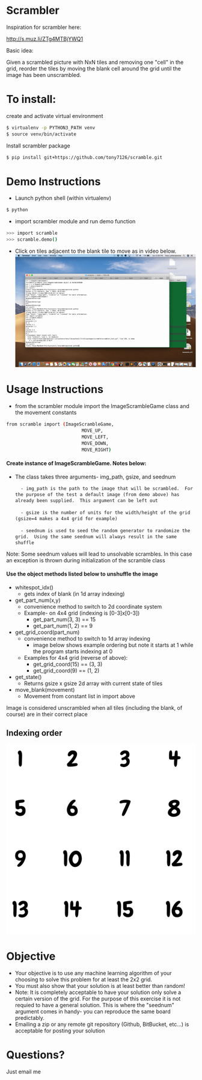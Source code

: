 # Scrambler
Inspiration for scrambler here:

http://s.muz.li/ZTg4MTBjYWQ1

Basic idea:

Given a scrambled picture with NxN tiles and removing one "cell" in the grid, reorder the tiles by moving the blank cell around the grid until the image has been unscrambled.

# To install:
create and activate virtual environment
```sh
$ virtualenv -p PYTHON3_PATH venv
$ source venv/bin/activate
```
Install scrambler package
```sh
$ pip install git+https://github.com/tony7126/scramble.git
```
# Demo Instructions
  - Launch python shell (within virtualenv)
```sh
$ python
```
  - import scrambler module and run demo function
```sh
>>> import scramble
>>> scramble.demo()
```  
  - Click on tiles adjacent to the blank tile to move as in video below.
[![Demo scrambler](demo/demo.gif)](demo/demo.gif)

# Usage Instructions
  - from the scrambler module import the ImageScrambleGame class and the movement constants
```sh
from scramble import (ImageScrambleGame, 
                            MOVE_UP,
                            MOVE_LEFT,
                            MOVE_DOWN,
                            MOVE_RIGHT)
```

#### Create instance of ImageScrambleGame.  Notes below:
- The class takes three arguments- img_path, gsize, and seednum

        - img_path is the path to the image that will be scrambled.  For the purpose of the test a default image (from demo above) has already been supplied.  This argument can be left out
        
        - gsize is the number of units for the width/height of the grid (gsize=4 makes a 4x4 grid for example)
        
        - seednum is used to seed the random generator to randomize the grid.  Using the same seednum will always result in the same shuffle
Note: Some seednum values will lead to unsolvable scrambles.  In this case an exception is thrown during initialization of the scramble class
#### Use the object methods listed below to unshuffle the image
- whitespot_idx()
     - gets index of blank (in 1d array indexing)
- get_part_num(x,y)
   - convenience method to switch to 2d coordinate system
   - Example- on 4x4 grid (indexing is [0-3]x[0-3])
        - get_part_num(3, 3) == 15
        - get_part_num(1, 2) == 9
- get_grid_coord(part_num)
    - convenience method to switch to 1d array indexing 
        - image below shows example ordering but note it starts at 1 while the program starts indexing at 0
    - Examples for 4x4 grid (reverse of above):
        - get_grid_coord(15) == (3, 3)
        - get_grid_coord(9) == (1, 2)
- get_state()
    - Returns gsize x gsize 2d array with current state of tiles 
- move_blank(movement)
    - Movement from constant list in import above

Image is considered unscrambled when all tiles (including the blank, of course) are in their correct place
## Indexing order
![Image of unscrambled image](scramble/16.png)

# Objective
- Your objective is to use any machine learning algorithm of your choosing to solve this problem for at least the 2x2 grid.
- You must also show that your solution is at least better than random!
- Note: It is completely acceptable to have your solution only solve a certain version of the grid.  For the purpose of this exercise it is not requied to have a general solution.  This is where the "seednum" argument comes in handy- you can reproduce the same board predictably.
- Emailing a zip or any remote git repository (Github, BitBucket, etc...) is acceptable for posting your solution
# Questions?
Just email me
